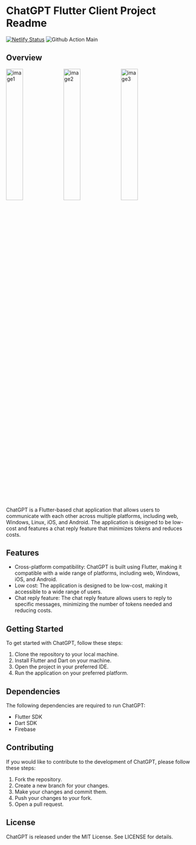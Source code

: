 # ChatGPT Flutter Client Project Readme

[![Netlify Status](https://api.netlify.com/api/v1/badges/6650f241-4b5c-434a-98b4-7601655a0e0f/deploy-status)](https://app.netlify.com/sites/personified/deploys)
 ![Github Action Main](https://github.com/Amitpatil215/Flutter-ChatGpt-Client/actions/workflows/release_deploy_web.yml/badge.svg
)



## Overview

<img src="https://user-images.githubusercontent.com/54329870/229358886-48e72b80-2e32-4bff-83c7-5992fa28348d.jpg" alt="image1" width="30.33%"> <img src="https://user-images.githubusercontent.com/54329870/229358888-ad77fef9-ac8d-436f-8550-3d6173e45260.jpg" alt="image2" width="30.33%"> <img src="https://user-images.githubusercontent.com/54329870/229358890-0c7a66f2-b669-4951-a3c6-0720e5099c0b.jpg" alt="image3" width="30.33%">



ChatGPT is a Flutter-based chat application that allows users to communicate with each other across multiple platforms, including web, Windows, Linux, iOS, and Android. The application is designed to be low-cost and features a chat reply feature that minimizes tokens and reduces costs.

## Features

- Cross-platform compatibility: ChatGPT is built using Flutter, making it compatible with a wide range of platforms, including web, Windows, iOS, and Android.
- Low cost: The application is designed to be low-cost, making it accessible to a wide range of users.
- Chat reply feature: The chat reply feature allows users to reply to specific messages, minimizing the number of tokens needed and reducing costs.


## Getting Started

To get started with ChatGPT, follow these steps:

1. Clone the repository to your local machine.
2. Install Flutter and Dart on your machine.
3. Open the project in your preferred IDE.
4. Run the application on your preferred platform.

## Dependencies

The following dependencies are required to run ChatGPT:

- Flutter SDK
- Dart SDK
- Firebase

## Contributing

If you would like to contribute to the development of ChatGPT, please follow these steps:

1. Fork the repository.
2. Create a new branch for your changes.
3. Make your changes and commit them.
4. Push your changes to your fork.
5. Open a pull request.

## License

ChatGPT is released under the MIT License. See LICENSE for details.